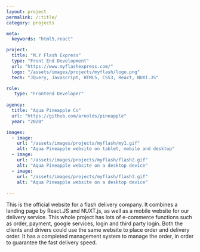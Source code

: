 ```yaml
---
layout: project
permalink: /:title/
category: projects

meta:
  keywords: "html5,react"

project:
  title: "M.Y Flash Express"
  type: "Front End Development"
  url: "https://www.myflashexpress.com/"
  logo: "/assets/images/projects/myflash/logo.png"
  tech: "JQuery, Javascript, HTML5, CSS3, React, NUXT.JS"

role:
   type: "Frontend Developer"
   
agency:
  title: "Aqua Pineapple Co"
  url: "https://github.com/arnolds/pineapple"
  year: "2020"

images:
  - image:
    url: "/assets/images/projects/myflash/my1.gif"
    alt: "Aqua Pineapple website on tablet, mobile and desktop"
  - image:
    url: "/assets/images/projects/myflash/flash2.gif"
    alt: "Aqua Pineapple website on a desktop device"
  - image:
    url: "/assets/images/projects/myflash/flash3.gif"
    alt: "Aqua Pineapple website on a desktop device"
  
---
```

<p>This is the official website for a flash delivery company. 
It combines a landing page by React.JS and NUXT.js, as well as a mobile website for our delivery service. This whole project 
has lots of e-commerce functions such as order, payment, google services, login and third party login. Both the clients and drivers could 
use the same website to place order and delivery order. It has a completed management system to manage the order, in order to guarantee
the fast delivery speed.</p>

